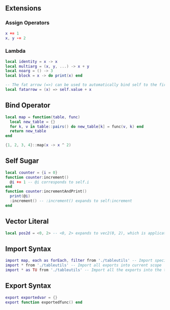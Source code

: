 ## Extensions

### Assign Operators
```lua
x += 1
x, y -= 2
```

### Lambda
```lua
local identity = x -> x
local multiarg = (x, y, ...) -> x + y
local noarg = () -> 3
local block = x -> do print(x) end

-- The fat arrow (=>) can be used to automatically bind self to the first argument.
local fatarrow = (x) => self.value + x
```

## Bind Operator
```lua
local map = function(table, func)
  local new_table = {}
  for k, v in table::pairs() do new_table[k] = func(v, k) end
  return new_table
end

{1, 2, 3, 4}::map(x -> x ^ 2)
```

## Self Sugar
```lua
local counter = {i = 0}
function counter:increment()
  @i += 1 -- @i corresponds to self.i
end
function counter:incrementAndPrint()
  print(@i)
  :increment() -- :increment() expands to self:increment
end

```

## Vector Literal
```lua
local pos2d = <0, 2> -- <0, 2> expands to vec2(0, 2), which is application defined
```

## Import Syntax
```lua
import map, each as forEach, filter from './tableutils' -- Import specific exports - can also rename somthing
import * from './tableutils' -- Import all exports into current scope
import * as TU from './tableutils' -- Import all the exports into the table TU
```

## Export Syntax
```lua
export exportedvar = {}
export function exportedfunc() end
```
